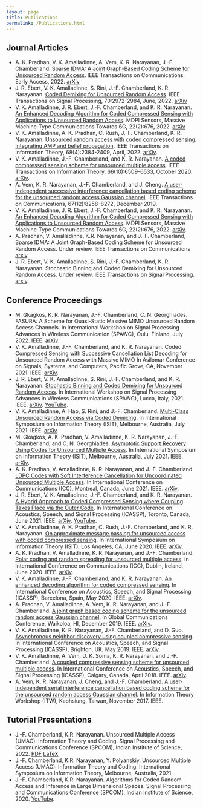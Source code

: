 ```yaml
---
layout: page
title: Publications
permalink: /Publications.html
---
```


## Journal Articles

* A. K. Pradhan, V. K. Amalladinne, A. Vem, K. R. Narayanan, J.-F. Chamberland.
[Sparse IDMA: A Joint Graph-Based Coding Scheme for Unsourced Random Access](https://dx.doi.org/10.1109/TCOMM.2022.3183590).
IEEE Transactions on Communications, Early Access, 2022.
[arXiv](https://arxiv.org/abs/1906.05410)
* J. R. Ebert, V. K. Amalladinne, S. Rini, J.-F. Chamberland, K. R. Narayanan.
[Coded Demixing for Unsourced Random Access](https://dx.doi.org/10.1109/TSP.2022.3182224).
IEEE Transactions on Signal Processing, 70:2972-2984, June, 2022.
[arXiv](https://arxiv.org/abs/2203.00239)
* V. K. Amalladinne, J. R. Ebert, J.-F. Chamberland, and K. R. Narayanan.
[An Enhanced Decoding Algorithm for Coded Compressed Sensing with Applications to Unsourced Random Access](https://dx.doi.org/10.3390/s22020676).
MDPI Sensors, Massive Machine-Type Communications Towards 6G, 22(2):676, 2022. 
[arXiv](https://arxiv.org/abs/2112.00270)
* V. K. Amalladinne, A. K. Pradhan, C. Rush, J.-F. Chamberland, K. R. Narayanan.
[Unsourced random access with coded compressed sensing: Integrating AMP and belief propagation](https://dx.doi.org/10.1109/TIT.2021.3136437).
IEEE Transactions on Information Theory, 68(4):2384-2409, April, 2022.
[arXiv](https://arxiv.org/abs/2010.04364).
* V. K. Amalladinne, J.-F. Chamberland, and K. R. Narayanan.
[A coded compressed sensing scheme for unsourced multiple access](https://dx.doi.org/10.1109/TIT.2020.3012948).
IEEE Transactions on Information Theory, 66(10):6509–6533, October 2020.
[arXiv](https://arxiv.org/abs/1809.04745).
* A. Vem, K. R. Narayanan, J.-F. Chamberland, and J. Cheng.
[A user-independent successive interference cancellation based coding scheme for the unsourced random access Gaussian channel](https://dx.doi.org/10.1109/TCOMM.2019.2940216).
IEEE Transactions on Communications, 67(12):8258–8272, December 2019.
* V. K. Amalladinne, J. R. Ebert, J.-F. Chamberland, and K. R. Narayanan.
[An Enhanced Decoding Algorithm for Coded Compressed Sensing with Applications to Unsourced Random Access](https://doi.org/10.3390/s22020676).
MDPI Sensors, Massive Machine-Type Communications Towards 6G, 22(2):676, 2022.
[arXiv](https://arxiv.org/abs/2112.00270).
* A. Pradhan, V. Amalladinne, K.R. Narayanan, and J.-F. Chamberland,
Sparse IDMA: A Joint Graph-Based Coding Scheme for Unsourced Random Access.
Under review, IEEE Transactions on Communications
[arxiv](https://arxiv.org/abs/1906.05410).
* J. R. Ebert, V. K. Amalladinne, S. Rini, J.-F. Chamberland, K. R. Narayanan.
Stochastic Binning and Coded Demixing for Unsourced Random Access.
Under review, IEEE Transactions on Signal Processing.
[arxiv](https://arxiv.org/abs/2104.05686).


## Conference Proceedings

* M. Gkagkos, K. R. Narayanan, J.-F. Chamberland, C. N. Georghiades.
FASURA: A Scheme for Quasi-Static Massive MIMO Unsourced Random Access Channels.
In International Workshop on Signal Processing Advances in Wireless Communication (SPAWC), Oulu, Finland, July 2022. IEEE.
[arXiv](https://arxiv.org/abs/2202.11042)
* V. K. Amalladinne, J.-F. Chamberland, and K. R. Narayanan.
Coded Compressed Sensing with Successive Cancellation List Decoding for Unsourced Random Access with Massive MIMO
In Asilomar Conference on Signals, Systems, and Computers, Pacific Grove, CA, November 2021. IEEE.
[arXiv](https://arxiv.org/abs/2105.02185).
* J. R. Ebert, V. K. Amalladinne, S. Rini, J.-F. Chamberland, and K. R. Narayanan.
[Stochastic Binning and Coded Demixing for Unsourced Random Access](https://dx.doi.org/10.1109/SPAWC51858.2021.9593113).
In International Workshop on Signal Processing Advances in Wireless Communications (SPAWC), Lucca, Italy, 2021. IEEE.
[arXiv](https://arxiv.org/abs/2104.05686).
[YouTube](https://www.youtube.com/watch?v=XsF1dVAo-jk).
* V. K. Amalladinne, A. Hao, S. Rini, and J.-F. Chamberland.
[Multi-Class Unsourced Random Access via Coded Demixing](https://dx.doi.org/10.1109/ISIT45174.2021.9517816).
In International Symposium on Information Theory (ISIT), Melbourne, Australia, July 2021. IEEE.
[arXiv](https://arxiv.org/abs/2102.07704).
* M. Gkagkos, A. K. Pradhan, V. Amalladinne, K. R. Narayanan, J.-F. Chamberland, and C. N. Georghiades.
[Asymptotic Support Recovery Using Codes for Unsourced Multiple Access](https://dx.doi.org/10.1109/ISIT45174.2021.9517995).
In International Symposium on Information Theory (ISIT), Melbourne, Australia, July 2021. IEEE.
[arXiv](https://arxiv.org/abs/2105.12840).
* A. K. Pradhan, V. Amalladinne, K. R. Narayanan, and J.-F. Chamberland.
[LDPC Codes with Soft Interference Cancellation for Uncoordinated Unsourced Multiple Access](https://dx.doi.org/10.1109/ICC42927.2021.9500486).
In International Conference on Communications (ICC), Montreal, Canada, June 2021. IEEE.
[arXiv](https://arxiv.org/abs/2105.13985).
* J. R. Ebert, V. K. Amalladinne, J.-F. Chamberland, and K. R. Narayanan.
[A Hybrid Approach to Coded Compressed Sensing where Coupling Takes Place via the Outer Code](https://dx.doi.org/10.1109/ICASSP39728.2021.9414469).
In International Conference on Acoustics, Speech, and Signal Processing (ICASSP), Toronto, Canada, June 2021. IEEE.
[arXiv](https://arxiv.org/abs/2010.11380).
[YouTube](https://youtu.be/E36JJxv-7bU).
* V. K. Amalladinne, A. K. Pradhan, C. Rush, J.-F. Chamberland, and K. R. Narayanan.
[On approximate message passing for unsourced access with coded compressed sensing](https://dx.doi.org/10.1109/ISIT44484.2020.9173954).
In International Symposium on Information Theory (ISIT), Los Angeles, CA, June 2020. IEEE.
[arXiv](https://arxiv.org/abs/2001.03705).
* A. K. Pradhan, V. Amalladinne, K. R. Narayanan, and J.-F. Chamberland.
[Polar coding and random spreading for unsourced multiple access](https://dx.doi.org/10.1109/ICC40277.2020.9148687).
In International Conference on Communications (ICC), Dublin, Ireland, June 2020. IEEE.
[arXiv](https://arxiv.org/abs/1911.01009).
* V. K. Amalladinne, J.-F. Chamberland, and K. R. Narayanan.
[An enhanced decoding algorithm for coded compressed sensing](https://dx.doi.org/10.1109/ICASSP40776.2020.9054142).
In International Conference on Acoustics, Speech, and Signal Processing (ICASSP), Barcelona, Spain, May 2020. IEEE.
[arXiv](https://arxiv.org/abs/1910.09704).
* A. Pradhan, V. Amalladinne, A. Vem, K. R. Narayanan, and J.-F. Chamberland.
[A joint graph based coding scheme for the unsourced random access Gaussian channel](https://dx.doi.org/10.1109/GLOBECOM38437.2019.9013278).
In Global Communications Conference, Waikoloa, HI, December 2019. IEEE.
[arXiv](https://arxiv.org/abs/1906.05410).
* V. K. Amalladinne, K. R. Narayanan, J.-F. Chamberland, and D. Guo.
[Asynchronous neighbor discovery using coupled compressive sensing](https://dx.doi.org/10.1109/ICASSP.2019.8682935).
In International Conference on Acoustics, Speech, and Signal Processing (ICASSP), Brighton, UK, May 2019. IEEE.
[arXiv](https://arxiv.org/abs/1811.00687).
* V. K. Amalladinne, A. Vem, D. K. Soma, K. R. Narayanan, and J.-F. Chamberland.
[A coupled compressive sensing scheme for unsourced multiple access](https://dx.doi.org/10.1109/ICASSP.2018.8461402).
In International Conference on Acoustics, Speech, and Signal Processing (ICASSP), Calgary, Canada, April 2018. IEEE.
[arXiv](https://arxiv.org/abs/1806.00138).
* A. Vem, K. R. Narayanan, J. Cheng, and J.-F. Chamberland.
[A user-independent serial interference cancellation based coding scheme for the unsourced random access Gaussian channel](https://dx.doi.org/10.1109/ITW.2017.8278023).
In Information Theory Workshop (ITW), Kaohsiung, Taiwan, November 2017. IEEE.


## Tutorial Presentations

* J.-F. Chamberland, K.R. Narayanan.
Unsourced Multiple Access (UMAC): Information Theory and Coding.
Signal Processing and Communications Conference (SPCOM), Indian Institute of Science, 2022.
[PDF](assets/ePrint/SPCOM2022/SPCOM2022.pdf)
[LaTeX](assets/ePrint/SPCOM2022/SPCOM2022.zip)
* J.-F. Chamberland, K.R. Narayanan, Y. Polyanskiy.
Unsourced Multiple Access (UMAC): Information Theory and Coding.
International Symposium on Information Theory, Melbourne, Australia, 2021.
* J.-F. Chamberland, K.R. Narayanan.
Algorithms for Coded Random Access and Inference in Large Dimensional Spaces.
Signal Processing and Communications Conference (SPCOM), Indian Institute of Science, 2020.
[YouTube](https://youtube.com/playlist?list=PLUd5FtcfdZfkT9gUpYw7q97yHUABQzZbL).

